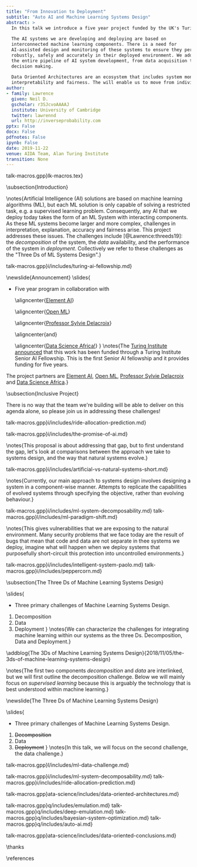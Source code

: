 ```yaml
---
title: "From Innovation to Deployment"
subtitle: "Auto AI and Machine Learning Systems Design"
abstract: >
  In this talk we introduce a five year project funded by the UK's Turing Institute to shift the focus from developing AI systems to deploying AI systems that are safe and reliable. 
  
  The AI systems we are developing and deploying are based on
  interconnected machine learning components. There is a need for 
  AI-assisted design and monitoring of these systems to ensure they perform
  robustly, safely and accurately in their deployed environment. We address 
  the entire pipeline of AI system development, from data acquisition to 
  decision making. 
  
  Data Oriented Architectures are an ecosystem that includes system monitoring for performance, 
  interpretability and fairness. The will enable us to move from individual component optimisation to full system monitoring and optimisation.
author:
- family: Lawrence
  given: Neil D.
  gscholar: r3SJcvoAAAAJ
  institute: University of Cambridge
  twitter: lawrennd
  url: http://inverseprobability.com
pptx: False
docx: False
pdfnotes: False
ipynb: False
date: 2019-11-22
venue: AIDA Team, Alan Turing Institute
transition: None
---
```


talk-macros.gpp}lk-macros.tex}

\subsection{Introduction}

\notes{Artificial Intelligence (AI) solutions
are based on machine learning algorithms (ML), but each ML
solution is only capable of solving a restricted task, e.g. a
supervised learning problem. Consequently, any AI that we deploy today
takes the form of an ML System with interacting
components. As these ML systems become larger and more complex,
challenges in interpretation, explanation, accuracy and fairness
arise. This project addresses these issues. The challenges
include [@Lawrence:threeds19]: the *decomposition* of the system, the
*data* availability, and the performance of the system in
*deployment*. Collectively we refer to these challenges as the "Three
Ds of ML Systems Design".}

talk-macros.gpp}i/includes/turing-ai-fellowship.md}


\newslide{Announcement}
\slides{
* Five year program in collaboration with 


  \aligncenter{[Element AI](https://www.elementai.com/)}


  \aligncenter{[Open ML](https://openml.org)}


  \aligncenter{[Professor Sylvie Delacroix](https://www.birmingham.ac.uk/staff/profiles/law/delacroix-sylvie.aspx)}


  \aligncenter{and}


  \aligncenter{[Data Science Africa!](http://datascienceafrica.org)}
}
\notes{The [Turing Institute announced](https://www.turing.ac.uk/news/welcoming-world-class-turing-ai-fellows-institute) that this work has been funded through a Turing Institute Senior AI Fellowship. This is the first Senior AI fellowship and it provides funding for five years. 

The project partners are [Element AI](https://www.elementai.com/),  [Open ML](https://openml.org), [Professor Sylvie Delacroix](https://www.birmingham.ac.uk/staff/profiles/law/delacroix-sylvie.aspx) and [Data Science Africa](http://datascienceafrica.org).}

\subsection{Inclusive Project}

There is no way that the team we're building will be able to deliver on this agenda alone, so please join us in addressing these challenges! 

talk-macros.gpp}i/includes/ride-allocation-prediction.md}

talk-macros.gpp}i/includes/the-promise-of-ai.md}

\notes{This proposal is about addressing that gap, but to first understand the gap, let's look at comparisons between the approach we take to systems design, and the way that natural systems evolve.}

talk-macros.gpp}i/includes/artificial-vs-natural-systems-short.md}

\notes{Currently, our main approach to systems design involves designing a system in a component-wise manner. Attempts to replicate the capabilities of evolved systems through specifying the objective, rather than evolving behaviour.}

talk-macros.gpp}i/includes/ml-system-decomposability.md}
talk-macros.gpp}l/includes/ml-paradigm-shift.md}

\notes{This gives vulnerabilities that we are exposing to the natural environment. Many security problems that we face today are the result of bugs that mean that code and data are not separate in thee systems we deploy, imagine what will happen when we deploy systems that purposefully short-circuit this protection into uncontrolled environments.}

talk-macros.gpp}i/includes/intelligent-system-paolo.md}
talk-macros.gpp}i/includes/peppercorn.md}

\subsection{The Three Ds of Machine Learning Systems Design}

\slides{
* Three primary challenges of Machine Learning Systems Design.
1. Decomposition
2. Data 
3. Deployment
}
\notes{We can characterize the challenges for integrating machine learning within our systems as the three Ds. Decomposition, Data and Deployment.}

\addblog{The 3Ds of Machine Learning Systems Design}{2018/11/05/the-3ds-of-machine-learning-systems-design}

\notes{The first two components *decomposition* and *data* are interlinked, but we will first outline the decomposition challenge. Below we will mainly focus on *supervised learning* because this is arguably the technology that is best understood within machine learning.}

\newslide{The Three Ds of Machine Learning Systems Design}

\slides{
* Three primary challenges of Machine Learning Systems Design.
1. <s>Decomposition</s>
2. Data
3. <s>Deployment</s>
}
\notes{In this talk, we will focus on the second challenge, the data challenge.}

talk-macros.gpp}l/includes/ml-data-challenge.md}

talk-macros.gpp}i/includes/ml-system-decomposability.md}
talk-macros.gpp}i/includes/ride-allocation-prediction.md}

talk-macros.gpp}ata-science/includes/data-oriented-architectures.md}

talk-macros.gpp}q/includes/emulation.md}
talk-macros.gpp}q/includes/deep-emulation.md}
talk-macros.gpp}q/includes/bayesian-system-optimization.md}
talk-macros.gpp}q/includes/auto-ai.md}

talk-macros.gpp}ata-science/includes/data-oriented-conclusions.md}



\thanks

\references


